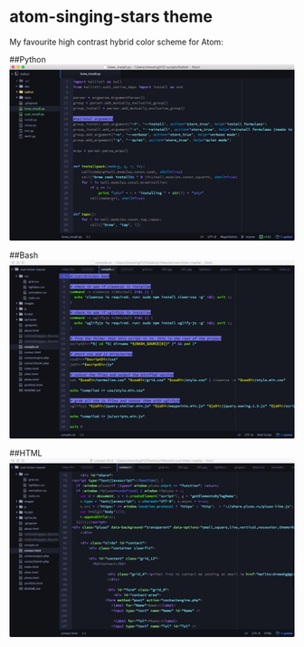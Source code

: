# atom-singing-stars theme

My favourite high contrast hybrid color scheme for Atom:

##Python
![Singing Stars Screenshot](imgs/python.png)

##Bash
![Singing Stars Screenshot](imgs/bash.png)

##HTML
![Singing Stars Screenshot](imgs/html.png)
